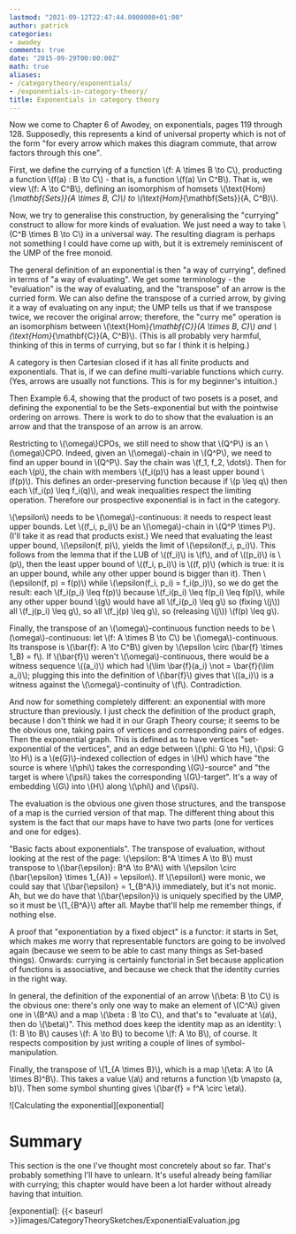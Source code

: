 ```yaml
---
lastmod: "2021-09-12T22:47:44.0000000+01:00"
author: patrick
categories:
- awodey
comments: true
date: "2015-09-29T00:00:00Z"
math: true
aliases:
- /categorytheory/exponentials/
- /exponentials-in-category-theory/
title: Exponentials in category theory
---
```


Now we come to Chapter 6 of Awodey, on exponentials, pages 119 through 128. Supposedly, this represents a kind of universal property which is not of the form "for every arrow which makes this diagram commute, that arrow factors through this one".

First, we define the currying of a function \\(f: A \times B \to C\\), producting a function \\(f(a) : B \to C\\) - that is, a function \\(f(a) \in C^B\\). That is, we view \\(f: A \to C^B\\), defining an isomorphism of homsets \\(\text{Hom}_{\mathbf{Sets}}(A \times B, C)\\) to \\(\text{Hom}_{\mathbf{Sets}}(A, C^B)\\).

Now, we try to generalise this construction, by generalising the "currying" construct to allow for more kinds of evaluation. We just need a way to take \\(C^B \times B \to C\\) in a universal way. The resulting diagram is perhaps not something I could have come up with, but it is extremely reminiscent of the UMP of the free monoid.

The general definition of an exponential is then "a way of currying", defined in terms of "a way of evaluating". We get some terminology - the "evaluation" is the way of evaluating, and the "transpose" of an arrow is the curried form. We can also define the transpose of a curried arrow, by giving it a way of evaluating on any input; the UMP tells us that if we transpose twice, we recover the original arrow; therefore, the "curry me" operation is an isomorphism between \\(\text{Hom}_{\mathbf{C}}(A \times B, C)\\) and \\(\text{Hom}_{\mathbf{C}}(A, C^B)\\). (This is all probably very harmful, thinking of this in terms of currying, but so far I think it is helping.)

A category is then Cartesian closed if it has all finite products and exponentials. That is, if we can define multi-variable functions which curry. (Yes, arrows are usually not functions. This is for my beginner's intuition.)

Then Example 6.4, showing that the product of two posets is a poset, and defining the exponential to be the Sets-exponential but with the pointwise ordering on arrows. There is work to do to show that the evaluation is an arrow and that the transpose of an arrow is an arrow.

Restricting to \\(\omega\\)CPOs, we still need to show that \\(Q^P\\) is an \\(\omega\\)CPO. Indeed, given an \\(\omega\\)-chain in \\(Q^P\\), we need to find an upper bound in \\(Q^P\\). Say the chain was \\(f_1, f_2, \dots\\). Then for each \\(p\\), the chain with members \\(f_i(p)\\) has a least upper bound \\(f(p)\\). This defines an order-preserving function because if \\(p \leq q\\) then each \\(f_i(p) \leq f_i(q)\\), and weak inequalities respect the limiting operation. Therefore our prospective exponential is in fact in the category.

\\(\epsilon\\) needs to be \\(\omega\\)-continuous: it needs to respect least upper bounds. Let \\((f_i, p_i)\\) be an \\(\omega\\)-chain in \\(Q^P \times P\\). (I'll take it as read that products exist.) We need that evaluating the least upper bound, \\(\epsilon(f, p)\\), yields the limit of \\(\epsilon(f_i, p_i)\\). This follows from the lemma that if the LUB of \\((f_i)\\) is \\(f\\), and of \\((p_i)\\) is \\(p\\), then the least upper bound of \\((f_i, p_i)\\) is \\((f, p)\\) (which is true: it is an upper bound, while any other upper bound is bigger than it). Then \\(\epsilon(f, p) = f(p)\\) while \\(\epsilon(f_i, p_i) = f_i(p_i)\\), so we do get the result: each \\(f_i(p_i) \leq f(p)\\) because \\(f_i(p_i) \leq f(p_i) \leq f(p)\\), while any other upper bound \\(g\\) would have all \\(f_i(p_i) \leq g\\) so (fixing \\(j\\)) all \\(f_j(p_i) \leq g\\), so all \\(f_j(p) \leq g\\), so (releasing \\(j\\)) \\(f(p) \leq g\\).

Finally, the transpose of an \\(\omega\\)-continuous function needs to be \\(\omega\\)-continuous: let \\(f: A \times B \to C\\) be \\(\omega\\)-continuous. Its transpose is \\(\bar{f}: A \to C^B\\) given by \\(\epsilon \circ (\bar{f} \times 1_B) = f\\). If \\(\bar{f}\\) weren't \\(\omega\\)-continuous, there would be a witness sequence \\((a_i)\\) which had \\(\lim \bar{f}(a_i) \not = \bar{f}(\lim a_i)\\); plugging this into the definition of \\(\bar{f}\\) gives that \\((a_i)\\) is a witness against the \\(\omega\\)-continuity of \\(f\\). Contradiction.

And now for something completely different: an exponential with more structure than previously. I just check the definition of the product graph, because I don't think we had it in our Graph Theory course; it seems to be the obvious one, taking pairs of vertices and corresponding pairs of edges. Then the exponential graph. This is defined as to have vertices "set-exponential of the vertices", and an edge between \\(\phi: G \to H\\), \\(\psi: G \to H\\) is a \\(e(G)\\)-indexed collection of edges in \\(H\\) which have "the source is where \\(\phi\\) takes the corresponding \\(G\\)-source" and "the target is where \\(\psi\\) takes the corresponding \\(G\\)-target". It's a way of embedding \\(G\\) into \\(H\\) along \\(\phi\\) and \\(\psi\\).

The evaluation is the obvious one given those structures, and the transpose of a map is the curried version of that map. The different thing about this system is the fact that our maps have to have two parts (one for vertices and one for edges).

"Basic facts about exponentials". The transpose of evaluation, without looking at the rest of the page: \\(\epsilon: B^A \times A \to B\\) must transpose to \\(\bar{\epsilon}: B^A \to B^A\\) with \\(\epsilon \circ (\bar{\epsilon} \times 1_{A}) = \epsilon\\). If \\(\epsilon\\) were monic, we could say that \\(\bar{\epsilon} = 1_{B^A}\\) immediately, but it's not monic. Ah, but we do have that \\(\bar{\epsilon}\\) is uniquely specified by the UMP, so it must be \\(1_{B^A}\\) after all. Maybe that'll help me remember things, if nothing else.

A proof that "exponentiation by a fixed object" is a functor: it starts in Set, which makes me worry that representable functors are going to be involved again (because we seem to be able to cast many things as Set-based things). Onwards: currying is certainly functorial in Set because application of functions is associative, and because we check that the identity curries in the right way.

In general, the definition of the exponential of an arrow \\(\beta: B \to C\\) is the obvious one: there's only one way to make an element of \\(C^A\\) given one in \\(B^A\\) and a map \\(\beta : B \to C\\), and that's to "evaluate at \\(a\\), then do \\(\beta\\)". This method does keep the identity map as an identity: \\(1: B \to B\\) causes \\(f: A \to B\\) to become \\(f: A \to B\\), of course. It respects composition by just writing a couple of lines of symbol-manipulation.

Finally, the transpose of \\(1_{A \times B}\\), which is a map \\(\eta: A \to (A \times B)^B\\). This takes a value \\(a\\) and returns a function \\(b \mapsto (a, b)\\). Then some symbol shunting gives \\(\bar{f} = f^A \circ \eta\\).

![Calculating the exponential][exponential]

# Summary

This section is the one I've thought most concretely about so far. That's probably something I'll have to unlearn. It's useful already being familiar with currying; this chapter would have been a lot harder without already having that intuition.

[exponential]: {{< baseurl >}}images/CategoryTheorySketches/ExponentialEvaluation.jpg
